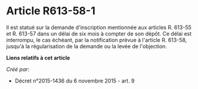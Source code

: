 # Article R613-58-1

Il est statué sur la demande d'inscription mentionnée aux articles R. 613-55 et R. 613-57 dans un délai de six mois à compter
de son dépôt. Ce délai est interrompu, le cas échéant, par la notification prévue à l'article R. 613-58, jusqu'à la
régularisation de la demande ou la levée de l'objection.

**Liens relatifs à cet article**

_Créé par_:

  - Décret n°2015-1436 du 6 novembre 2015 - art. 9
